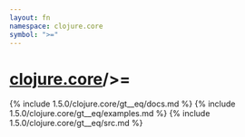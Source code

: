 ```yaml
---
layout: fn
namespace: clojure.core
symbol: ">="
---
```


# [clojure.core](../)/>=

{% include 1.5.0/clojure.core/gt__eq/docs.md %}
{% include 1.5.0/clojure.core/gt__eq/examples.md %}
{% include 1.5.0/clojure.core/gt__eq/src.md %}

